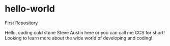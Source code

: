# hello-world
First Repository

Hello, coding cold stone Steve Austin here or you can call me CCS for short! Looking to learn more about the wide world of developing and coding!

